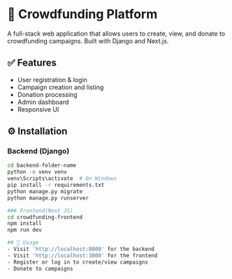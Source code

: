 # 🌟 Crowdfunding Platform

A full-stack web application that allows users to create, view, and donate to crowdfunding campaigns. Built with Django and Next.js.

## ✅ Features
- User registration & login
- Campaign creation and listing
- Donation processing
- Admin dashboard
- Responsive UI 

## ⚙️ Installation

### Backend (Django)
```bash
cd backend-folder-name
python -m venv venv
venv\Scripts\activate  # On Windows
pip install -r requirements.txt
python manage.py migrate
python manage.py runserver

### Frontend(Next JS)
cd crowdfunding-frontend
npm install
npm run dev

## 🚀 Usage
- Visit 'http://localhost:8000' for the backend
- Visit 'http://localhost:3000' for the frontend
- Register or log in to create/view campaigns
- Donate to campaigns
